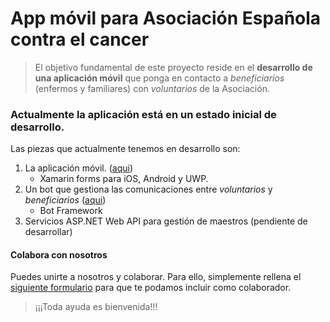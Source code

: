 # App móvil para Asociación Española contra el cancer
> El objetivo fundamental de este proyecto reside en el **desarrollo de una aplicación móvil** que ponga en contacto a *beneficiarios* (enfermos y familiares) con *voluntarios* de la Asociación.


### Actualmente la aplicación está en un estado inicial de desarrollo.
Las piezas que actualmente tenemos en desarrollo son:

1. La aplicación móvil. ([aqui](https://github.com/BraventIT/AeccApp/tree/develop/src/Mobile))
	+ Xamarin forms para iOS, Android y UWP.
2. Un bot que gestiona las comunicaciones entre *voluntarios* y *beneficiarios* ([aqui](https://github.com/BraventIT/AeccApp/tree/develop/src/Services/AeccBot))
	* Bot Framework
3. Servicios ASP.NET Web API para gestión de maestros (pendiente de desarrollar)  

#### Colabora con nosotros
Puedes unirte a nosotros y colaborar. Para ello, simplemente rellena el [siguiente formulario](http://info.bravent.net/app-contra-el-cancer#gtco-about) para que te podamos incluir como colaborador.

>¡¡¡Toda ayuda es bienvenida!!!



